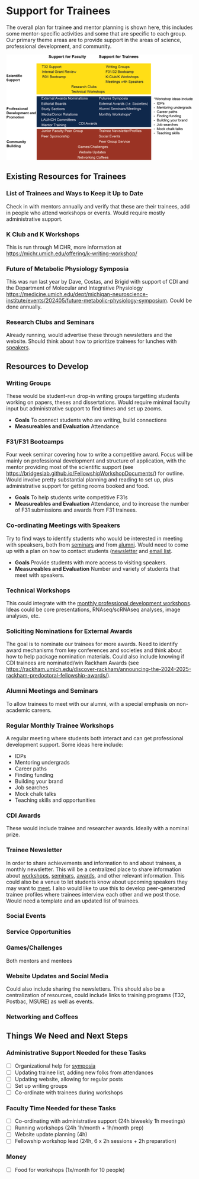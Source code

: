 # Support for Trainees

The overall plan for trainee and mentor planning is shown here, this includes some mentor-specific activities and some that are specific to each group.  Our primary theme areas are to provide support in the areas of science, professional development, and community.

![support](./CDI%20Mentor%20and%20Trainee%20Support.png)

## Existing Resources for Trainees

### List of Trainees and Ways to Keep it Up to Date

Check in with mentors annually and verify that these are their trainees, add in people who attend workshops or events.  Would require mostly administrative support.

### K Club and K Workshops

This is run through MICHR, more information at https://michr.umich.edu/offering/k-writing-workshop/

### Future of Metabolic Physiology Symposia

This was run last year by Dave, Costas, and Brigid with support of CDI and the Department of Molecular and Integrative Physiology https://medicine.umich.edu/dept/michigan-neuroscience-institute/events/202405/future-metabolic-physiology-symposium.  Could be done annually.

### Research Clubs and Seminars

Already running, would advertise these through newsletters and the website.  Should think about how to prioritize trainees for lunches with [speakers](#co-ordinating-meetings-with-speakers).

## Resources to Develop

### Writing Groups

These would be student-run drop-in writing groups targetting students working on papers, theses and dissertations.  Would require minimal faculty input but administrative support to find times and set up zooms.

* **Goals** To connect students who are writing, build connections
* **Measureables and Evaluation** Attendance

### F31/F31 Bootcamps

Four week seminar covering how to write a competitive award.  Focus will be mainly on professional development and structure of application, with the mentor providing most of the scientific support (see https://bridgeslab.github.io/FellowshipWorkshopDocuments/) for outline.  Would involve pretty substantial planning and reading to set up, plus administrative support for getting rooms booked and food.

* **Goals** To help students write competitive F31s
* **Measureables and Evaluation** Attendance, and to increase the number of F31 submissions and awards from F31 trainees.

### Co-ordinating Meetings with Speakers

Try to find ways to identify students who would be interested in meeting with speaksers, both from [seminars](#research-clubs-and-seminars) and from [alumni](#alumni-meetings-and-seminars).  Would need to come up with a plan on how to contact students ([newsletter](#trainee-newsletter) and [email list](#list-of-trainees-and-ways-to-keep-it-up-to-date).

* **Goals** Provide students with more access to visiting speakers.
* **Measureables and Evaluation**  Number and variety of students that meet with speakers.  

### Technical Workshops

This could integrate with the [monthly professional development workshops](#regular-monthly-trainee-workshops).  Ideas could be core presentations, RNAseq/scRNAseq analyses, image analyses, etc.

### Soliciting Nominations for External Awards

The goal is to nominate our trainees for more awards.  Need to identify award mechanisms from key conferences and societies and think about how to help package nomination materials.  Could also include knowing if CDI trainees are nominated/win Rackham Awards (see https://rackham.umich.edu/discover-rackham/announcing-the-2024-2025-rackham-predoctoral-fellowship-awards/).

### Alumni Meetings and Seminars

To allow trainees to meet with our alumni, with a special emphasis on non-academic careers.

### Regular Monthly Trainee Workshops 

A regular meeting where students both interact and can get professional development support.  Some ideas here include:

* IDPs
* Mentoring undergrads
* Career paths
* Finding funding
* Building your brand
* Job searches
* Mock chalk talks
* Teaching skills and opportunities

### CDI Awards

These would include trainee and researcher awards.  Ideally with a nominal prize.

### Trainee Newsletter

In order to share achievements and information to and about trainees, a monthly newsletter.  This will be a centralized place to share information about [workshops](#regular-monthly-trainee-workshops), [seminars](#research-clubs), [awards](#cdi-awards), and other relevant information.  This could also be a venue to let students know about upcoming speakers they may want to [meet](#co-ordinating-meetings-with-speakers). I also would like to use this to develop peer-generated trainee profiles where trainees interview each other and we post those.  Would need a template and an updated list of trainees.

### Social Events


### Service Opportunities


### Games/Challenges

Both mentors and mentees

### Website Updates and Social Media

Could also include sharing the newsletters.  This should also be a centralization of resources, could include links to training programs (T32, Postbac, MSURE) as well as events.

### Networking and Coffees

## Things We Need and Next Steps

### Administrative Support Needed for these Tasks

- [ ] Organizational help for [symposia](#future-of-metabolic-physiology-symposia)
- [ ] Updating trainee list, adding new folks from attendances
- [ ] Updating website, allowing for regular posts
- [ ] Set up writing groups
- [ ] Co-ordinate with trainees during workshops
 
### Faculty Time Needed for these Tasks

- [ ] Co-ordinating with administrative support (24h biweekly 1h meetings)
- [ ] Running workshops (24h 1h/month + 1h/month prep)
- [ ] Website update planning (4h)
- [ ] Fellowship workshop lead (24h, 6 x 2h sessions + 2h preparation)

### Money

- [ ] Food for workshops (1x/month for 10 people)
